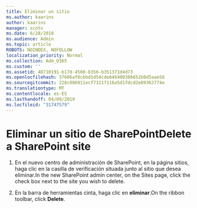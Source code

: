 ```yaml
---
title: Eliminar un sitio
ms.author: kaarins
author: kaarins
manager: scotv
ms.date: 6/28/2018
ms.audience: Admin
ms.topic: article
ROBOTS: NOINDEX, NOFOLLOW
localization_priority: Normal
ms.collection: Adm_O365
ms.custom: ''
ms.assetid: 48710191-b17d-4560-b356-b351371d4d73
ms.openlocfilehash: 37606af8cbbd1d54cde646400386652b0d5aae56
ms.sourcegitcommit: 228c986911ecf73217116a5d1fdcd2e89362774e
ms.translationtype: MT
ms.contentlocale: es-ES
ms.lasthandoff: 04/09/2019
ms.locfileid: "31747579"
---
```

# <a name="delete-a-sharepoint-site"></a><span data-ttu-id="61b14-102">Eliminar un sitio de SharePoint</span><span class="sxs-lookup"><span data-stu-id="61b14-102">Delete a SharePoint site</span></span>

1. <span data-ttu-id="61b14-103">En el nuevo centro de administración de SharePoint, en la página sitios, haga clic en la casilla de verificación situada junto al sitio que desea eliminar.</span><span class="sxs-lookup"><span data-stu-id="61b14-103">In the new  SharePoint admin center, on the Sites page, click the check box next to the site you wish to delete.</span></span>
    
2. <span data-ttu-id="61b14-104">En la barra de herramientas cinta, haga clic en **eliminar**.</span><span class="sxs-lookup"><span data-stu-id="61b14-104">On the ribbon toolbar, click **Delete**.</span></span>
    


